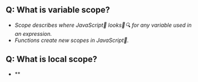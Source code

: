 ## Q: What is variable scope?

- _Scope describes where JavaScript🤖 looks👀🔍 for any variable used in an expression._
- _Functions create new scopes in JavaScript🤖._

## Q: What is local scope?

- \*\*
